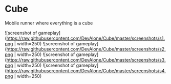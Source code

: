 # Cube

Mobile runner where everything is a cube

![screenshot of gameplay](https://raw.githubusercontent.com/DevAlone/Cube/master/screenshots/s1.png | width=250)
![screenshot of gameplay](https://raw.githubusercontent.com/DevAlone/Cube/master/screenshots/s2.png | width=250)
![screenshot of gameplay](https://raw.githubusercontent.com/DevAlone/Cube/master/screenshots/s3.png | width=250)
![screenshot of gameplay](https://raw.githubusercontent.com/DevAlone/Cube/master/screenshots/s4.png | width=250)
